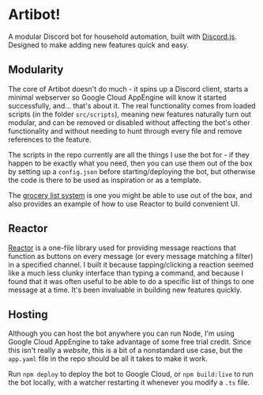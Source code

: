 # Artibot!
A modular Discord bot for household automation, built with [Discord.js](https://github.com/discordjs/discord.js). Designed to make adding new features quick and easy.
## Modularity
The core of Artibot doesn't do much - it spins up a Discord client, starts a minimal webserver so Google Cloud AppEngine will know it started successfully, and... that's about it. The real functionality comes from loaded scripts (in the folder `src/scripts`), meaning new features naturally turn out modular, and can be removed or disabled without affecting the bot's other functionality and without needing to hunt through every file and remove references to the feature.

The scripts in the repo currently are all the things I use the bot for - if they happen to be exactly what you need, then you can use them out of the box by setting up a `config.json` before starting/deploying the bot, but otherwise the code is there to be used as inspiration or as a template.

The [grocery list system](https://github.com/artemiswkearney/artibot/blob/master/src/scripts/groceries.ts) is one you might be able to use out of the box, and also provides an example of how to use Reactor to build convenient UI.
## Reactor
[Reactor](https://github.com/artemiswkearney/artibot/blob/master/src/reactor.ts) is a one-file library used for providing message reactions that function as buttons on every message (or every message matching a filter) in a specified channel. I built it because tapping/clicking a reaction seemed like a much less clunky interface than typing a command, and because I found that it was often useful to be able to do a specific list of things to one message at a time. It's been invaluable in building new features quickly.
## Hosting
Although you can host the bot anywhere you can run Node, I'm using Google Cloud AppEngine to take advantage of some free trial credit. Since this isn't really a *website*, this is a bit of a nonstandard use case, but the `app.yaml` file in the repo should be all it takes to make it work.

Run `npm deploy` to deploy the bot to Google Cloud, or `npm build:live` to run the bot locally, with a watcher restarting it whenever you modify a `.ts` file.
